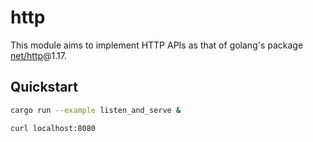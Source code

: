 # http

This module aims to implement HTTP APIs as that of golang's package [net/http]@1.17.

## Quickstart

```bash
cargo run --example listen_and_serve &

curl localhost:8080
```

[net/http]: https://pkg.go.dev/net/http@go1.17.5#example-ListenAndServe
